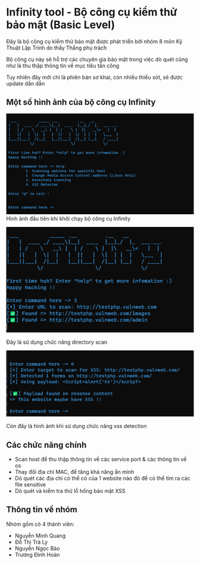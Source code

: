 # Infinity tool - Bộ công cụ kiểm thử bảo mật (Basic Level)
Đây là bộ công cụ kiểm thử bảo mật được phát triển bởi nhóm 8 môn Kỹ Thuật Lập Trình do thầy Thắng phụ trách

Bộ công cụ này sẽ hỗ trợ các chuyên gia bảo mật trong việc dò quét cũng như là thu thập thông tin về mục tiêu tấn công

Tuy nhiên đây mới chỉ là phiên bản sơ khai, còn nhiều thiếu sót, sẽ được update dần dần

## Một số hình ảnh của bộ công cụ Infinity

![](img/Screenshot%202022-06-19%20235302.png)
Hình ảnh đầu tiên khi khởi chạy bộ công cụ Infinity

![](img/dir_scan.png)

Đây là sử dụng chức năng directory scan

![](img/xss.png)

Còn đây là hình ảnh khi sử dụng chức năng xss detection


## Các chức năng chính

- Scan host để thu thập thông tin về các service port & các thông tin về os 
- Thay đổi địa chỉ MAC, để tăng khả năng ẩn mình
- Dò quét các địa chỉ có thể có của 1 website nào đó để có thể tìm ra các file sensitive
- Dò quét và kiểm tra thử lỗ hổng bảo mật XSS

## Thông tin về nhóm
Nhóm gồm có 4 thành viên:
- Nguyễn Minh Quang 
- Đỗ Thị Trà Ly
- Nguyễn Ngọc Bảo
- Trương Đình Hoàn